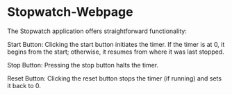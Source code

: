# Stopwatch-Webpage

The Stopwatch application offers straightforward functionality:

Start Button: Clicking the start button initiates the timer. If the timer is at 0, it begins from the start; otherwise, it resumes from where it was last stopped.

Stop Button: Pressing the stop button halts the timer.

Reset Button: Clicking the reset button stops the timer (if running) and sets it back to 0.

